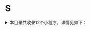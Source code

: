 # S
<details>
<summary>
本目录共收录12个小程序，详情见如下：
</summary>

- [上海地铁Metro大都会乘车码](https://quantumult.app/x/open-app/add-resource?remote-resource=%7B%22rewrite_remote%22%3A%20%5B%22https%3A%2F%2Fraw.githubusercontent.com%2Fzirawell%2FR-Store%2Fmain%2FRule%2FQuanX%2FAdblock%2FApplet%2FWechat%2FS%2F%E4%B8%8A%E6%B5%B7%E5%9C%B0%E9%93%81Metro%E5%A4%A7%E9%83%BD%E4%BC%9A%E4%B9%98%E8%BD%A6%E7%A0%81%2Frewrite%2Fshmetro.conf%2C%20tag%3D%E4%B8%8A%E6%B5%B7%E5%9C%B0%E9%93%81Metro%E5%A4%A7%E9%83%BD%E4%BC%9A%E4%B9%98%E8%BD%A6%E7%A0%81%22%5D%7D)
- [上海电信](https://quantumult.app/x/open-app/add-resource?remote-resource=%7B%22filter_remote%22%3A%20%5B%22https%3A%2F%2Fraw.githubusercontent.com%2Fzirawell%2FR-Store%2Fmain%2FRule%2FQuanX%2FAdblock%2FApplet%2FWechat%2FS%2F%E4%B8%8A%E6%B5%B7%E7%94%B5%E4%BF%A1%2Ffilter%2Fsh189.list%2C%20tag%3D%E4%B8%8A%E6%B5%B7%E7%94%B5%E4%BF%A1%22%5D%2C%22rewrite_remote%22%3A%20%5B%22https%3A%2F%2Fraw.githubusercontent.com%2Fzirawell%2FR-Store%2Fmain%2FRule%2FQuanX%2FAdblock%2FApplet%2FWechat%2FS%2F%E4%B8%8A%E6%B5%B7%E7%94%B5%E4%BF%A1%2Frewrite%2Fsh189.conf%2C%20tag%3D%E4%B8%8A%E6%B5%B7%E7%94%B5%E4%BF%A1%22%5D%7D)
- [四川天府银行](https://quantumult.app/x/open-app/add-resource?remote-resource=%7B%22rewrite_remote%22%3A%20%5B%22https%3A%2F%2Fraw.githubusercontent.com%2Fzirawell%2FR-Store%2Fmain%2FRule%2FQuanX%2FAdblock%2FApplet%2FWechat%2FS%2F%E5%9B%9B%E5%B7%9D%E5%A4%A9%E5%BA%9C%E9%93%B6%E8%A1%8C%2Frewrite%2Fcgbank.conf%2C%20tag%3D%E5%9B%9B%E5%B7%9D%E5%A4%A9%E5%BA%9C%E9%93%B6%E8%A1%8C%22%5D%7D)
- [搜电充电](https://quantumult.app/x/open-app/add-resource?remote-resource=%7B%22rewrite_remote%22%3A%20%5B%22https%3A%2F%2Fraw.githubusercontent.com%2Fzirawell%2FR-Store%2Fmain%2FRule%2FQuanX%2FAdblock%2FApplet%2FWechat%2FS%2F%E6%90%9C%E7%94%B5%E5%85%85%E7%94%B5%2Frewrite%2Fsd.conf%2C%20tag%3D%E6%90%9C%E7%94%B5%E5%85%85%E7%94%B5%22%5D%7D)
- [收钱吧](https://quantumult.app/x/open-app/add-resource?remote-resource=%7B%22filter_remote%22%3A%20%5B%22https%3A%2F%2Fraw.githubusercontent.com%2Fzirawell%2FR-Store%2Fmain%2FRule%2FQuanX%2FAdblock%2FApplet%2FWechat%2FS%2F%E6%94%B6%E9%92%B1%E5%90%A7%2Ffilter%2Fshouqianba.list%2C%20tag%3D%E6%94%B6%E9%92%B1%E5%90%A7%22%5D%7D)
- [松果出行](https://quantumult.app/x/open-app/add-resource?remote-resource=%7B%22rewrite_remote%22%3A%20%5B%22https%3A%2F%2Fraw.githubusercontent.com%2Fzirawell%2FR-Store%2Fmain%2FRule%2FQuanX%2FAdblock%2FApplet%2FWechat%2FS%2F%E6%9D%BE%E6%9E%9C%E5%87%BA%E8%A1%8C%2Frewrite%2Fsongguo.conf%2C%20tag%3D%E6%9D%BE%E6%9E%9C%E5%87%BA%E8%A1%8C%22%5D%7D)
- [申通快递](https://quantumult.app/x/open-app/add-resource?remote-resource=%7B%22rewrite_remote%22%3A%20%5B%22https%3A%2F%2Fraw.githubusercontent.com%2Fzirawell%2FR-Store%2Fmain%2FRule%2FQuanX%2FAdblock%2FApplet%2FWechat%2FS%2F%E7%94%B3%E9%80%9A%E5%BF%AB%E9%80%92%2Frewrite%2Fsto.conf%2C%20tag%3D%E7%94%B3%E9%80%9A%E5%BF%AB%E9%80%92%22%5D%7D)
- [神州租车](https://quantumult.app/x/open-app/add-resource?remote-resource=%7B%22rewrite_remote%22%3A%20%5B%22https%3A%2F%2Fraw.githubusercontent.com%2Fzirawell%2FR-Store%2Fmain%2FRule%2FQuanX%2FAdblock%2FApplet%2FWechat%2FS%2F%E7%A5%9E%E5%B7%9E%E7%A7%9F%E8%BD%A6%2Frewrite%2Fzuche.conf%2C%20tag%3D%E7%A5%9E%E5%B7%9E%E7%A7%9F%E8%BD%A6%22%5D%7D)
- [闪送](https://quantumult.app/x/open-app/add-resource?remote-resource=%7B%22filter_remote%22%3A%20%5B%22https%3A%2F%2Fraw.githubusercontent.com%2Fzirawell%2FR-Store%2Fmain%2FRule%2FQuanX%2FAdblock%2FApplet%2FWechat%2FS%2F%E9%97%AA%E9%80%81%2Ffilter%2Fshansong.list%2C%20tag%3D%E9%97%AA%E9%80%81%22%5D%2C%22rewrite_remote%22%3A%20%5B%22https%3A%2F%2Fraw.githubusercontent.com%2Fzirawell%2FR-Store%2Fmain%2FRule%2FQuanX%2FAdblock%2FApplet%2FWechat%2FS%2F%E9%97%AA%E9%80%81%2Frewrite%2Fshansong.conf%2C%20tag%3D%E9%97%AA%E9%80%81%22%5D%7D)
- [顺丰速运](https://quantumult.app/x/open-app/add-resource?remote-resource=%7B%22rewrite_remote%22%3A%20%5B%22https%3A%2F%2Fraw.githubusercontent.com%2Fzirawell%2FR-Store%2Fmain%2FRule%2FQuanX%2FAdblock%2FApplet%2FWechat%2FS%2F%E9%A1%BA%E4%B8%B0%E9%80%9F%E8%BF%90%2Frewrite%2Fsfexpress.conf%2C%20tag%3D%E9%A1%BA%E4%B8%B0%E9%80%9F%E8%BF%90%22%5D%7D)
- [首旅如家酒店集团](https://quantumult.app/x/open-app/add-resource?remote-resource=%7B%22rewrite_remote%22%3A%20%5B%22https%3A%2F%2Fraw.githubusercontent.com%2Fzirawell%2FR-Store%2Fmain%2FRule%2FQuanX%2FAdblock%2FApplet%2FWechat%2FS%2F%E9%A6%96%E6%97%85%E5%A6%82%E5%AE%B6%E9%85%92%E5%BA%97%E9%9B%86%E5%9B%A2%2Frewrite%2Fhomeinns.conf%2C%20tag%3D%E9%A6%96%E6%97%85%E5%A6%82%E5%AE%B6%E9%85%92%E5%BA%97%E9%9B%86%E5%9B%A2%22%5D%7D)
- [首汽约车](https://quantumult.app/x/open-app/add-resource?remote-resource=%7B%22rewrite_remote%22%3A%20%5B%22https%3A%2F%2Fraw.githubusercontent.com%2Fzirawell%2FR-Store%2Fmain%2FRule%2FQuanX%2FAdblock%2FApplet%2FWechat%2FS%2F%E9%A6%96%E6%B1%BD%E7%BA%A6%E8%BD%A6%2Frewrite%2F01zhuanche.conf%2C%20tag%3D%E9%A6%96%E6%B1%BD%E7%BA%A6%E8%BD%A6%22%5D%7D)

</details>